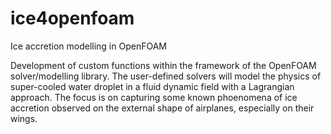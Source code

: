 # ice4openfoam
Ice accretion modelling in OpenFOAM

Development of custom functions within the framework of the OpenFOAM solver/modelling library. The user-defined solvers will model the physics of super-cooled water droplet in a fluid dynamic field with a Lagrangian approach. The focus is on capturing some known phoenomena of ice accretion observed on the external shape of airplanes, especially on their wings.

